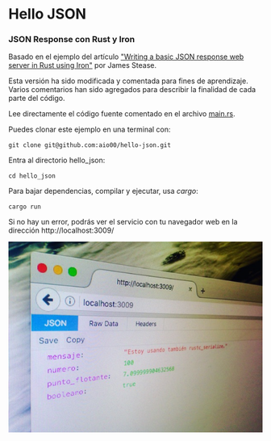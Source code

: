 # Hello JSON
### JSON Response con Rust y Iron

Basado en el ejemplo del artículo ["Writing a basic JSON response web server in Rust using Iron"](https://www.jamestease.co.uk/blether/writing-a-basic-json-web-server-in-rust-using-iron) por James Stease.

Esta versión ha sido modificada y comentada para fines de aprendizaje. Varios comentarios han sido agregados para describir la finalidad de cada parte del código.

Lee directamente el código fuente comentado en el archivo [main.rs](src/main.rs).

Puedes clonar este ejemplo en una terminal con:

    git clone git@github.com:aio00/hello-json.git

Entra al directorio hello_json:

    cd hello_json

Para bajar dependencias, compilar y ejecutar, usa _cargo_:

    cargo run

Si no hay un error, podrás ver el servicio con tu navegador web en la dirección http://localhost:3009/

![Firefox consultando el servicio JSON](img/IMG_5452.JPG)